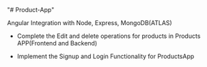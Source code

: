 "# Product-App" 

   Angular Integration with Node, Express, MongoDB(ATLAS)

- Complete the Edit and delete operations for products in Products APP(Frontend and Backend)

- Implement the Signup and Login Functionality for ProductsApp
